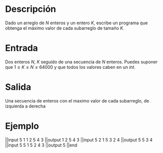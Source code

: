 # Descripción

Dado un arreglo de $N$ enteros y un entero $K$, escribe un programa que obtenga el máximo valor de cada subarreglo de tamaño $K$.

# Entrada

Dos enteros $N$, $K$ seguido de una secuencia de $N$ enteros. Puedes suponer que $1 \leq K \leq N \leq 64000$ y que todos los valores caben en un $int$.

# Salida

Una secuencia de enteros con el maximo valor de cada subarreglo, de izquierda a derecha

# Ejemplo

||input
5 1
1 2 5 4 3
||output
1 2 5 4 3
||input
5 2
1 5 3 2 4
||output
5 5 3 4
||input
5 5
1 5 2 4 3
||output
5
||end
